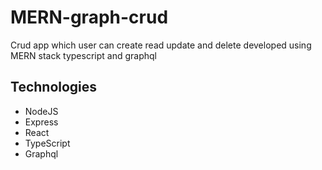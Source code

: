 # MERN-graph-crud
Crud app which user can create read update and delete developed using MERN stack typescript and graphql
## Technologies
* NodeJS
* Express
* React
* TypeScript
* Graphql
